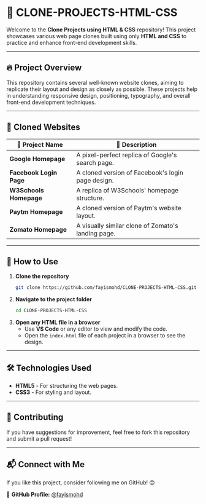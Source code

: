 # 📌 CLONE-PROJECTS-HTML-CSS

Welcome to the **Clone Projects using HTML & CSS** repository! This project showcases various web page clones built using only **HTML and CSS** to practice and enhance front-end development skills.

---

## 🔥 Project Overview
This repository contains several well-known website clones, aiming to replicate their layout and design as closely as possible. These projects help in understanding responsive design, positioning, typography, and overall front-end development techniques.

---

## 📁 Cloned Websites

| 🔹 Project Name          | 📌 Description |
|------------------------|---------------|
| **Google Homepage**    | A pixel-perfect replica of Google's search page. |
| **Facebook Login Page** | A cloned version of Facebook's login page design. |
| **W3Schools Homepage**  | A replica of W3Schools' homepage structure. |
| **Paytm Homepage**      | A cloned version of Paytm's website layout. |
| **Zomato Homepage**     | A visually similar clone of Zomato's landing page. |

---

## 🚀 How to Use
1. **Clone the repository**
   ```sh
   git clone https://github.com/fayismohd/CLONE-PROJECTS-HTML-CSS.git
   ```
2. **Navigate to the project folder**
   ```sh
   cd CLONE-PROJECTS-HTML-CSS
   ```
3. **Open any HTML file in a browser**
   - Use **VS Code** or any editor to view and modify the code.
   - Open the `index.html` file of each project in a browser to see the design.

---

## 🛠️ Technologies Used
- **HTML5** - For structuring the web pages.
- **CSS3** - For styling and layout.

---

## 🌟 Contributing
If you have suggestions for improvement, feel free to fork this repository and submit a pull request!

---

## 📬 Connect with Me
If you like this project, consider following me on GitHub! 😊

🔗 **GitHub Profile:** [@fayismohd](https://github.com/fayismohd)
